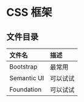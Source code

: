 # CSS 框架

## 文件目录
 | 文件名      | 描述     |
 | :---------- | :------- |
 | Bootstrap   | 最常用   |
 | Semantic UI | 可以试试 |
 | Foundation  | 可以试试 |
